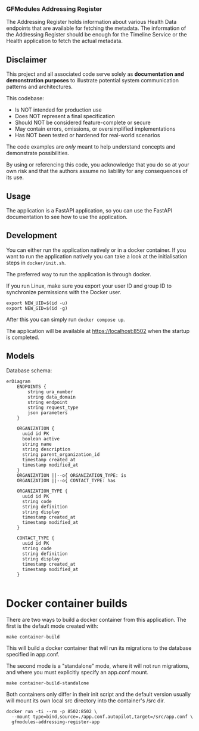 ### GFModules Addressing Register

The Addressing Register holds information about various Health Data endpoints that are available
for fetching the metadata. The information of the Addressing Register should be enough for the Timeline
Service or the Health application to fetch the actual metadata.

## Disclaimer

This project and all associated code serve solely as **documentation and demonstration purposes**
to illustrate potential system communication patterns and architectures.

This codebase:

- Is NOT intended for production use
- Does NOT represent a final specification
- Should NOT be considered feature-complete or secure
- May contain errors, omissions, or oversimplified implementations
- Has NOT been tested or hardened for real-world scenarios

The code examples are *only* meant to help understand concepts and demonstrate possibilities.

By using or referencing this code, you acknowledge that you do so at your own risk and that
the authors assume no liability for any consequences of its use.

## Usage

The application is a FastAPI application, so you can use the FastAPI documentation to see how to use the application.

## Development

You can either run the application natively or in a docker container. If you want to run the application natively you
can take a look at the initialisation steps in `docker/init.sh`.

The preferred way to run the application is through docker.

If you run Linux, make sure you export your user ID and group ID to synchronize permissions with the Docker user.

```
export NEW_UID=$(id -u)
export NEW_GID=$(id -g)
```

After this you can simply run `docker compose up`.

The application will be available at <https://localhost:8502> when the startup is completed.

## Models

Database schema:

```mermaid
erDiagram
    ENDPOINTS {
        string ura_number
        string data_domain
        string endpoint
        string request_type
        json parameters
    }
    
    ORGANIZATION {
      uuid id PK
      boolean active
      string name                   
      string description
      string parent_organization_id
      timestamp created_at
      timestamp modified_at
    }
    ORGANIZATION ||--o{ ORGANIZATION_TYPE: is
    ORGANIZATION ||--o{ CONTACT_TYPE: has
    
    ORGANIZATION_TYPE {
      uuid id PK  
      string code
      string definition
      string display
      timestamp created_at
      timestamp modified_at
    }
    
    CONTACT_TYPE {
      uuid id PK
      string code
      string definition
      string display
      timestamp created_at
      timestamp modified_at
    }
    
```

# Docker container builds

There are two ways to build a docker container from this application. The first is the default mode created with:

    make container-build

This will build a docker container that will run its migrations to the database specified in app.conf.

The second mode is a "standalone" mode, where it will not run migrations, and where you must explicitly specify
an app.conf mount.

    make container-build-standalone

Both containers only differ in their init script and the default version usually will mount its own local src directory
into the container's /src dir.

    docker run -ti --rm -p 8502:8502 \
      --mount type=bind,source=./app.conf.autopilot,target=/src/app.conf \
      gfmodules-addressing-register-app
